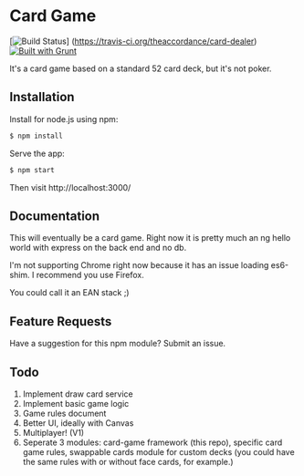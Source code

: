 # Card Game
[![Build Status](https://travis-ci.org/theaccordance/card-dealer.svg?branch=master)] (https://travis-ci.org/theaccordance/card-dealer) [![Built with Grunt](https://cdn.gruntjs.com/builtwith.png)](http://gruntjs.com/)

It's a card game based on a standard 52 card deck, but it's not poker.

## Installation
Install for node.js using npm:

``` bash
$ npm install
```

Serve the app:

``` bash
$ npm start
```

Then visit http://localhost:3000/

## Documentation
This will eventually be a card game. Right now it is pretty much an ng hello world with express on the back end and no db.

I'm not supporting Chrome right now because it has an issue loading es6-shim. I recommend you use Firefox.

You could call it an EAN stack ;)

## Feature Requests
Have a suggestion for this npm module?  Submit an issue.

## Todo
1. Implement draw card service
1. Implement basic game logic
1. Game rules document
1. Better UI, ideally with Canvas
1. Multiplayer! (V1)
1. Seperate 3 modules: card-game framework (this repo), specific card game rules, swappable cards module for custom decks (you could have the same rules with or without face cards, for example.)